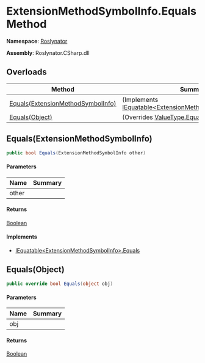 # ExtensionMethodSymbolInfo\.Equals Method

**Namespace**: [Roslynator](../../README.md)

**Assembly**: Roslynator\.CSharp\.dll

## Overloads

| Method | Summary |
| ------ | ------- |
| [Equals(ExtensionMethodSymbolInfo)](#Roslynator_ExtensionMethodSymbolInfo_Equals_Roslynator_ExtensionMethodSymbolInfo_) |  \(Implements [IEquatable\<ExtensionMethodSymbolInfo>.Equals](https://docs.microsoft.com/en-us/dotnet/api/system.iequatable-1.equals)\) |
| [Equals(Object)](#Roslynator_ExtensionMethodSymbolInfo_Equals_System_Object_) |  \(Overrides [ValueType.Equals](https://docs.microsoft.com/en-us/dotnet/api/system.valuetype.equals)\) |

## Equals\(ExtensionMethodSymbolInfo\)<a name="Roslynator_ExtensionMethodSymbolInfo_Equals_Roslynator_ExtensionMethodSymbolInfo_"></a>

```csharp
public bool Equals(ExtensionMethodSymbolInfo other)
```

#### Parameters

| Name | Summary |
| ---- | ------- |
| other | |

#### Returns

[Boolean](https://docs.microsoft.com/en-us/dotnet/api/system.boolean)

#### Implements

* [IEquatable\<ExtensionMethodSymbolInfo>.Equals](https://docs.microsoft.com/en-us/dotnet/api/system.iequatable-1.equals)

## Equals\(Object\)<a name="Roslynator_ExtensionMethodSymbolInfo_Equals_System_Object_"></a>

```csharp
public override bool Equals(object obj)
```

#### Parameters

| Name | Summary |
| ---- | ------- |
| obj | |

#### Returns

[Boolean](https://docs.microsoft.com/en-us/dotnet/api/system.boolean)

